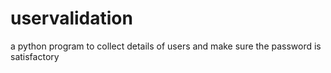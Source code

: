 # uservalidation
a python program to collect details of users and make sure the password is satisfactory
